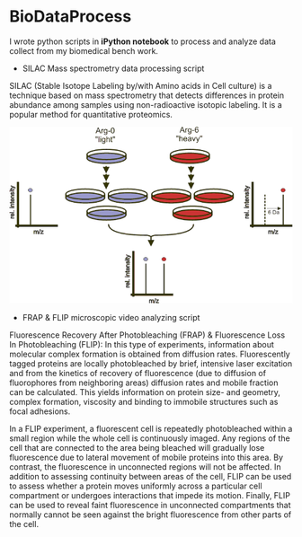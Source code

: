 # BioDataProcess

I wrote python scripts in **iPython notebook** to process and analyze data collect from my biomedical bench work.

* SILAC Mass spectrometry data processing script

SILAC (Stable Isotope Labeling by/with Amino acids in Cell culture) is a technique based on mass spectrometry that detects differences in protein abundance among samples using non-radioactive isotopic labeling. It is a popular method for quantitative proteomics. 

![](Silac.gif)

* FRAP & FLIP microscopic video analyzing script

Fluorescence Recovery After Photobleaching (FRAP) & Fluorescence Loss In Photobleaching (FLIP): In this type of experiments, information about molecular complex formation is obtained from diffusion rates. Fluorescently tagged proteins are locally photobleached by brief, intensive laser excitation and from the kinetics of recovery of fluorescence (due to diffusion of fluorophores from neighboring areas) diffusion rates and mobile fraction can be calculated. This yields information on protein size- and geometry, complex formation, viscosity and binding to immobile structures such as focal adhesions. 

In a FLIP experiment, a fluorescent cell is repeatedly photobleached within a small region while the whole cell is continuously imaged. Any regions of the cell that are connected to the area being bleached will gradually lose fluorescence due to lateral movement of mobile proteins into this area. By contrast, the fluorescence in unconnected regions will not be affected. In addition to assessing continuity between areas of the cell, FLIP can be used to assess whether a protein moves uniformly across a particular cell compartment or undergoes interactions that impede its motion. Finally, FLIP can be used to reveal faint fluorescence in unconnected compartments that normally cannot be seen against the bright fluorescence from other parts of the cell.

